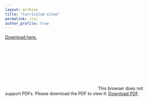 ```yaml
---
layout: archive
title: "Curriculum vitae"
permalink: /cv/
author_profile: true
---
```



<a href="https://github.com/GonzalezRvirus/RubenGonzalez.github.io/raw/master/_pages/CV.pdf" target="_blank">Download here.</a>

<div>
<object data="https://github.com/GonzalezRvirus/RubenGonzalez.github.io/raw/master/_pages/CV.pdf" type="application/pdf" >
    <embed src="https://github.com/GonzalezRvirus/RubenGonzalez.github.io/raw/master/_pages/CV.pdf">
        This browser does not support PDFs. Please download the PDF to view it: <a href="https://github.com/GonzalezRvirus/RubenGonzalez.github.io/raw/master/_pages/CV.pdf">Download PDF</a>.</p>
    </embed>
</object>
</div>
